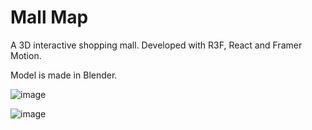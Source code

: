 # Mall Map

A 3D interactive shopping mall. Developed with R3F, React and Framer Motion. 

Model is made in Blender.

![image](https://github.com/nhtoby311/mall-map/assets/52330522/3f68048f-f7bb-45fe-9bfd-5b511ad4c528)

![image](https://github.com/nhtoby311/mall-map/assets/52330522/c9fe00ff-8eb8-4d96-8c58-352337f3c672)

